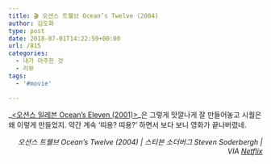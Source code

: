 ```yaml
---
title: 🎬 오션스 트웰브 Ocean’s Twelve (2004)
author: 김도화
type: post
date: 2018-07-01T14:22:59+00:00
url: /815
categories:
  - 내가 마주한 것
  - 리뷰
tags:
  - '#movie'

---
```

_[<오션스 일레븐 Ocean&#8217;s Eleven (2001)>][1]_은 그렇게 맛깔나게 잘 만들어놓고 시퀄은 왜 이렇게 만들었지. 약간 계속 &#8216;띠용? 띠용?&#8217; 하면서 보다 보니 영화가 끝나버렸네.

<p style="text-align:right">
  <em>오션스 트웰브 Ocean&#8217;s Twelve (2004) | 스티븐 소더버그 Steven Soderbergh</em><em>&nbsp;| VIA <a href="http://netflix.com" target="_blank" rel="noreferrer noopener">Netflix</a><br /></em>
</p>

 [1]: https://dowha.kim/812